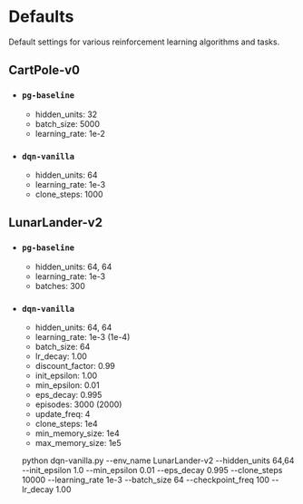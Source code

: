 # Defaults
Default settings for various reinforcement learning algorithms and tasks.

## CartPole-v0
- ### `pg-baseline`
  - hidden_units: 32
  - batch_size: 5000
  - learning_rate: 1e-2
- ### `dqn-vanilla`
  - hidden_units: 64
  - learning_rate: 1e-3
  - clone_steps: 1000

## LunarLander-v2
- ### `pg-baseline`
  - hidden_units: 64, 64
  - learning_rate: 1e-3
  - batches: 300
- ### `dqn-vanilla`
  - hidden_units: 64, 64
  - learning_rate: 1e-3 (1e-4)
  - batch_size: 64
  - lr_decay: 1.00
  - discount_factor: 0.99
  - init_epsilon: 1.00
  - min_epsilon: 0.01
  - eps_decay: 0.995
  - episodes: 3000 (2000)
  - update_freq: 4
  - clone_steps: 1e4
  - min_memory_size: 1e4
  - max_memory_size: 1e5


  python dqn-vanilla.py --env_name LunarLander-v2 --hidden_units 64,64 --init_epsilon 1.0 --min_epsilon 0.01 --eps_decay 0.995 --clone_steps 10000 --learning_rate 1e-3 --batch_size 64 --checkpoint_freq 100 --lr_decay 1.00
